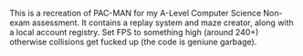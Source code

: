 This is a recreation of PAC-MAN for my A-Level Computer Science Non-exam assessment.
It contains a replay system and maze creator, along with a local account registry.
Set FPS to something high (around 240+) otherwise collisions get fucked up (the code is geniune garbage).
